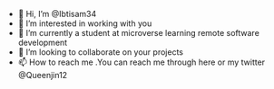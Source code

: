 - 👋 Hi, I’m @Ibtisam34
- 👀 I’m interested in working with you
- 🌱 I’m currently a student at microverse learning remote software development
- 💞️ I’m looking to collaborate on your projects
- 📫 How to reach me .You can reach me through here or my twitter @Queenjin12

<!---
Ibtisam34/Ibtisam34 is a ✨ special ✨ repository because its `README.md` (this file) appears on your GitHub profile.
You can click the Preview link to take a look at your changes.
--->
